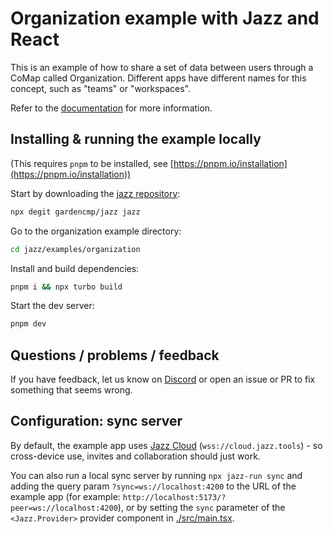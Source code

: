 # Organization example with Jazz and React

This is an example of how to share a set of data between users through a CoMap called Organization. 
Different apps have different names for this concept, such as "teams" or "workspaces".

Refer to the [documentation](https://jazz.tools/docs/react/design-patterns/organization)  for more information.

## Installing & running the example locally

(This requires `pnpm` to be installed, see [https://pnpm.io/installation](https://pnpm.io/installation))

Start by downloading the [jazz repository](https://github.com/garden-co/jazz):
```bash
npx degit gardencmp/jazz jazz
```

Go to the organization example directory:
```bash
cd jazz/examples/organization
```

Install and build dependencies:
```bash
pnpm i && npx turbo build
```

Start the dev server:
```bash
pnpm dev
```

## Questions / problems / feedback

If you have feedback, let us know on [Discord](https://discord.gg/utDMjHYg42) or open an issue or PR to fix something that seems wrong.

## Configuration: sync server

By default, the example app uses [Jazz Cloud](https://jazz.tools/cloud) (`wss://cloud.jazz.tools`) - so cross-device use, invites and collaboration should just work.

You can also run a local sync server by running `npx jazz-run sync` and adding the query param `?sync=ws://localhost:4200` to the URL of the example app (for example: `http://localhost:5173/?peer=ws://localhost:4200`), or by setting the `sync` parameter of the `<Jazz.Provider>` provider component in [./src/main.tsx](./src/main.tsx).
